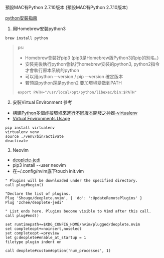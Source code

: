 預設MAC有Python 2.7.10版本 (預設MAC有Python 2.7.10版本)  

[python安裝指南](http://pythonguidecn.readthedocs.io/zh/latest/starting/install3/osx.html)

1. 用Homebrew安裝python3  
```
brew install python
```
> ps:
> * Homebrew會裝好pip3 (pip3是Homebrew版Python3的pip的别名。)  
> * 安裝完後執行python會執行homebrew安裝的python3, python2指令才會執行原本系統的python
> * 可以用python --version / pip --version 確定版本
> * 若預設python還是python2 要加環境變數到PATH
> ```
> export PATH="/usr/local/opt/python/libexec/bin:$PATH"
> ```

2. 安裝Virtual Environment
參考
* [構建Python多個虛擬環境來進行不同版本開發之神器-virtualenv](https://ningyu1.github.io/site/post/63-python-virtualenv/)
* [Virtual Environments Usage](https://python-guide-cn.readthedocs.io/en/latest/dev/virtualenvs.html)

```
pip install virtualenv
virtualenv venv
source ./venv/bin/activate
deactivate
```

3. Neovim
* [deoplete-jedi](https://github.com/zchee/deoplete-jedi)
* pip3 install --user neovim
* 在~/.config/nvim底下touch init.vim
```
" Plugins will be downloaded under the specified directory.
call plug#begin()

"Declare the list of plugins.
Plug 'Shougo/deoplete.nvim', { 'do': ':UpdateRemotePlugins' }
Plug 'zchee/deoplete-jedi'

" List ends here. Plugins become visible to Vimd after this call.
call plug#end()

set runtimepath+=$XDG_CONFIG_HOME/nvim/plugged/deoplete.nvim
set completeopt+=noinsert,noselect
set completeopt-=preview
let g:deoplete#enable_at_startup = 1
filetype plugin indent on

call deoplete#custom#option('num_processes', 1)
```
